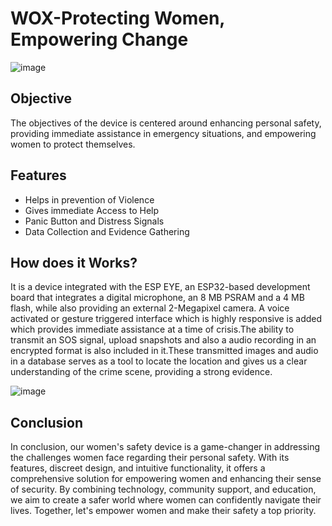 # WOX-Protecting Women, Empowering Change
![image](https://github.com/user-attachments/assets/f3c85e24-7570-472c-8049-2f628cc49495)

## Objective
The objectives of the device is centered around enhancing personal safety, providing immediate assistance in emergency situations, and empowering women to protect themselves.

## Features
- Helps in prevention of Violence
- Gives immediate Access to Help
- Panic Button and Distress Signals
- Data Collection and Evidence Gathering
  
## How does it Works?
It is a device integrated with the ESP EYE, an ESP32-based development board that integrates a digital microphone, an 8 MB PSRAM and a 4 MB flash, while also providing an external 2-Megapixel camera. A voice activated or gesture triggered interface which is highly responsive is added which provides immediate assistance at a time of crisis.The ability to transmit an SOS signal, upload snapshots and also a audio recording in an encrypted format is also included in it.These transmitted images and
audio in a database serves as a tool to locate the location and gives us a clear understanding of the crime scene, providing a strong evidence.

![image](https://github.com/user-attachments/assets/07abe8f2-cef4-4012-b9be-2a5428060ed3)


## Conclusion
In conclusion, our women's safety device is a game-changer in addressing the challenges women face regarding their personal safety. With its features, discreet design, and intuitive functionality, it offers a comprehensive solution for empowering women and enhancing their sense of security. By combining technology, community support, and education, we aim to create a safer world where women can confidently navigate their lives. Together, let's empower women and make their safety a top priority.


















